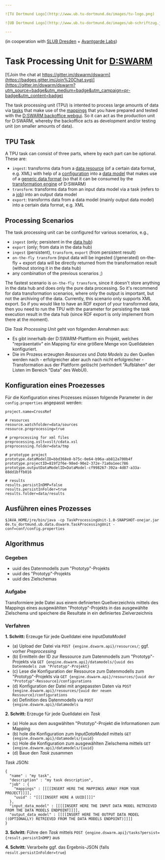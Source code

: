 ```yaml
---

![TU Dortmund Logo](http://www.ub.tu-dortmund.de/images/tu-logo.png)

![UB Dortmund Logo](http://www.ub.tu-dortmund.de/images/ub-schriftzug.jpg)

---
```

(in cooperation with [SLUB Dresden](http://slub-dresden.de) + [Avantgarde Labs](http://avantgarde-labs.de))

# Task Processing Unit for [D:SWARM](http://dswarm.org)

[![Join the chat at https://gitter.im/dswarm/dswarm](https://badges.gitter.im/Join%20Chat.svg)](https://gitter.im/dswarm/dswarm?utm_source=badge&utm_medium=badge&utm_campaign=pr-badge&utm_content=badge)

The task processing unit (TPU) is intented to process large amounts of data via [tasks](https://github.com/dswarm/dswarm-documentation/wiki/Glossary#task) that make use of the [mappings](https://github.com/dswarm/dswarm-documentation/wiki/Glossary#mapping) that you have prepared and tested with the [D:SWARM backoffice webgui](https://github.com/dswarm/dswarm-documentation/wiki/Overview). So it can act as the production unit for D:SWARM, whereby the backoffice acts as development and/or testing unit (on smaller amounts of data).

## TPU Task

A TPU task can consist of three parts, where by each part can be optional. These are:
* ```ingest```: transforms data from a [data resource](https://github.com/dswarm/dswarm-documentation/wiki/Glossary#data-resource) (of a certain data format, e.g. XML) with help of a [configuration](https://github.com/dswarm/dswarm-documentation/wiki/Glossary#configuration) into a [data model](https://github.com/dswarm/dswarm-documentation/wiki/Glossary#data-model) that makes use of a [generic data format](https://github.com/dswarm/dswarm-documentation/wiki/Graph-Data-Model) (so that it can be consumed by the [transformation engine](https://github.com/dswarm/dswarm-documentation/wiki/Glossary#transformation-engine) of D:SWARM)
* ```transform```: transforms data from an input data model via a task (refers to a [job](https://github.com/dswarm/dswarm-documentation/wiki/Glossary#job)) into an output data model
* ```export```: transforms data from a data model (mainly output data model) into a certain data format, e.g. XML

## Processing Scenarios

The task processing unit can be configured for various scenarios, e.g.,
* ```ingest``` (only; persistent in the [data hub](https://github.com/dswarm/dswarm-documentation/wiki/Glossary#data-hub))
* ```export``` (only; from data in the data hub)
* ```ingest``` (persistent), ```transform```, ```export``` (from persistent result)
* ```on-the-fly transform``` (input data will be ingested (/generated) on-the-fly + export data will be directly returned from the transformation result (without storing it in the data hub)
* any combination of the previous scenarios ;)

The fastest scenario is ```on-the-fly transform```, since it doesn't store anything in the data hub and does only the pure data processing. So it's recommend for data transformation scenarios, where only the output is important, but not the archiving of the data. Currently, this scenario only supports XML export. So if you would like to have an RDF export of your transformed data, then you need to run the TPU with the parameter for persisting the task execution result in the data hub (since RDF export is only implement from there at the moment).






Die *Task Processing Unit* geht von folgenden Annahmen aus:

* Es gibt innerhalb der D:SWARM-Plattform ein Projekt, welches "repräsentativ" ein Mapping für eine größere Menge von Quelldateien konfiguriert.
* Die im Prozess erzeugten *Resources* und *Data Models* zu den Quellen werden nach - erfolgreicher aber auch nach nicht erfolgreicher - Transformation aus der Plattform gelöscht (verhindert "Aufblähen" der Listen im Bereich "Data" des WebUI).

## Konfiguration eines Proezesses

Für die Konfiguration eines Prozesses müssen folgende Parameter in der `config.properties` angepasst werden:

	project.name=CrossRef
	
	# resources
	resource.watchfolder=data/sources
	resource.preprocessing=true
	
	# preprocessing for xml files
	preprocessing.xslt=xslt/cdata.xsl
	preprocessing.folder=data/tmp
	
	# prototype project
	prototype.dataModelID=bbd368e8-b75c-0e64-b96a-ab812a700b4f
	prototype.projectID=819f2f6e-98ed-90e2-372e-71a0a1eec786
	prototype.outputDataModelID=DataModel-cf998267-392a-4d87-a33a-88dd1bffb016
	
	# results
	results.persistInDMP=false
	results.persistInFolder=true
	results.folder=data/results

## Ausführen eines Prozesses

	$JAVA_HOME/jre/bin/java -cp TaskProcessingUnit-1.0-SNAPSHOT-onejar.jar de.tu_dortmund.ub.data.dswarm.TaskProcessingUnit -conf=conf/config.properties
  

## Algorithmus

### Gegeben

* uuid des Datenmodells zum "Prototyp"-Projekts
* uuid des "Prototyp"-Projekts
* uuid des Zielschemas

### Aufgabe

Transformiere jede Datei aus einem definierten Quellverzeichnis mittels des Mappings eines ausgewählten "Prototyp"-Projekts
in das ausgewählte Zielschema und speichere die Resultate in ein definiertes Zielverzeichnis

### Verfahren

**1. Schritt:** Erzeuge für jede Quelldatei eine *InputDataModell*

* (a) Upload der Datei via `POST {engine.dswarm.api}/resources/`; ggf. vorher *Preprocessing*
* (b) Ermitteln der ID zur Ressource zum Datenmodells zum "Prototyp"-Projekts via `GET {engine.dswarm.api}/datamodels/{uuid des Datenmodels zum "Prototyp"-Projekt}`
* (c) Lese die Konfiguration der Ressource zum Datenmodells zum "Prototyp"-Projekts via `GET {engine.dswarm.api}/resources/{uuid der "Prototyp"-Ressource}/configurations`
* (d) Konfiguration der Datei mit angepassten Daten via `POST {engine.dswarm.api}/resources/{uuid der neuen Ressource}/configurations`
* (e) Definition des Datenmodells via `POST {engine.dswarm.api}/datamodels`

**2. Schritt:** Erzeuge für jede Quelldatei ein *Task*

* (a) Hole aus dem ausgwählten "Prototyp"-Projekt die Informationen zum Mapping
* (b) hole die Konfiguration zum *InputDataModell* mittels `GET {engine.dswarm.api}/datamodels/{uuid}`
* (c) Hole die Konfiguration zum ausgewählten Zielschema mittels `GET {engine.dswarm.api}/datamodels/{uuid}`
* (d) Baue den *Task* zusammen

*Task* JSON:

	{
	  "name" : "my task",
	  "description" : "my task description",
	  "job" : {
	    "mappings" : [[[[INSERT HERE THE MAPPINGS ARRAY FROM YOUR PROJECT]]]],
	    "uuid" : "[[[[INSERT HERE A UUID]]]]"
	  },
	  "input_data_model" : [[[[INSERT HERE THE INPUT DATA MODEL RETRIEVED FROM THE DATA MODELS ENDPOINT]]]],
	  "output_data_model" : [[[[INSERT HERE THE OUTPUT DATA MODEL ((OPTIONALLY) RETRIEVED FROM THE DATA MODELS ENDPOINT)]]]]
	}


**3. Schritt:** Führe den *Task* mittels `POST {engine.dswarm.api}/tasks?persist={result.persistInDMP}` aus

**4. Schritt:** Verarbeite ggf. das Ergebnis-JSON (falls `result.persistInFolder=true`)

